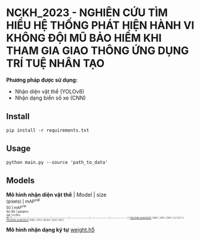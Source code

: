 # NCKH_2023 - NGHIÊN CỨU TÌM HIỂU HỆ THỐNG PHÁT HIỆN HÀNH VI KHÔNG ĐỘI MŨ BẢO HIỂM KHI THAM GIA GIAO THÔNG ỨNG DỤNG TRÍ TUỆ NHÂN TẠO

**Phương pháp được sử dụng:**

* Nhận diện vật thể (YOLOv8)
* Nhận dạng biển số xe (CNN)

## Install
```
pip install -r requirements.txt
```

## Usage
```
python main.py --source 'path_to_data' 
```

## Models
**Mô hình nhận diện vật thể**
| Model            | size<br><sup>(pixels) | mAP<sup>val<br>50 | mAP<sup>val<br>50-95 | params<br><sup>(M) | FLOPs<br><sup>(B) |
| ---------------- | --------------------- | ----------------- | -------------------- | ------------------ | ----------------- |
| [YOLOv8n (nckh2023)](https://drive.google.com/drive/folders/13hkJmz5-yzaNbyhPb473kaYcFTA3f9nt?usp=sharing) | 640                   | ~95%              | 59%                | 3.2                | 8.7               |
| [YOLOv8m (nckh2023)](https://drive.google.com/drive/folders/13hkJmz5-yzaNbyhPb473kaYcFTA3f9nt?usp=sharing) | 640                   | ~97%              | 65,9%                | 25.9               | 78.9              |
 
**Mô hình nhận dạng ký tự**
[weight.h5](https://drive.google.com/drive/folders/13hkJmz5-yzaNbyhPb473kaYcFTA3f9nt?usp=sharing)
